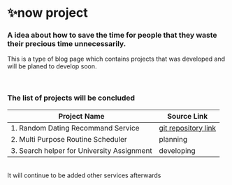 # ✨now project

### A idea about how to save the time for people that they waste their precious time unnecessarily. 
This is a type of blog page which contains projects that was developed and will be planed to develop soon.

<br>

### The list of projects will be concluded

|<b> Project Name </b> | <b>Source Link </b> |
| --- | --- |
| 1. Random Dating Recommand Service | [git repository link](https://github.com/Againyunn/RandomDating.git)|
| 2. Multi Purpose Routine Scheduler | planning |
| 3. Search helper for University Assignment |developing |

<br>
It will continue to be added other services afterwards
